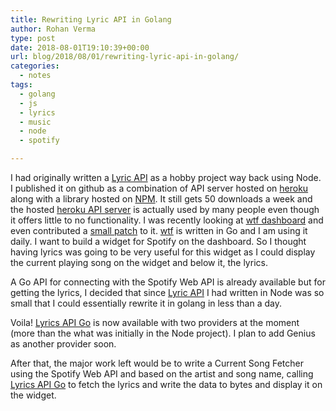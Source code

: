 ```yaml
---
title: Rewriting Lyric API in Golang
author: Rohan Verma
type: post
date: 2018-08-01T19:10:39+00:00
url: blog/2018/08/01/rewriting-lyric-api-in-golang/
categories:
  - notes
tags:
  - golang
  - js
  - lyrics
  - music
  - node
  - spotify

---
```

I had originally written a [Lyric API][1] as a hobby project way back using Node. I published it on github as a combination of API server hosted on [heroku][2] along with a library hosted on [NPM][3]. It still gets 50 downloads a week and the hosted [heroku API server][2] is actually used by many people even though it offers little to no functionality. I was recently looking at [wtf dashboard][4] and even contributed a [small patch][5] to it. [wtf][4] is written in Go and I am using it daily. I want to build a widget for Spotify on the dashboard. So I thought having lyrics was going to be very useful for this widget as I could display the current playing song on the widget and below it, the lyrics.

A Go API for connecting with the Spotify Web API is already available but for getting the lyrics, I decided that since [Lyric API][1] I had written in Node was so small that I could essentially rewrite it in golang in less than a day.

Voila! [Lyrics API Go][6] is now available with two providers at the moment (more than the what was initially in the Node project). I plan to add Genius as another provider soon.

After that, the major work left would be to write a Current Song Fetcher using the Spotify Web API and based on the artist and song name, calling [Lyrics API Go][6] to fetch the lyrics and write the data to bytes and display it on the widget.

 [1]: https://github.com/rhnvrm/lyric-api
 [2]: https://lyric-api.herokuapp.com/api/
 [3]: https://www.npmjs.com/package/lyric-get
 [4]: https://github.com/senorprogrammer/wtf
 [5]: https://github.com/senorprogrammer/wtf/pull/250
 [6]: https://github.com/rhnvrm/lyric-api-go